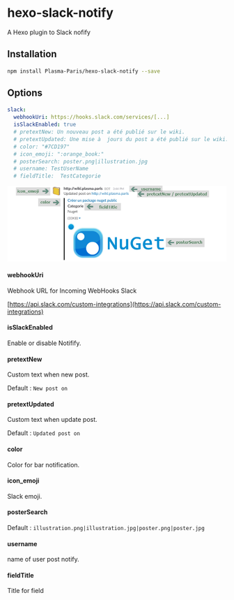 # hexo-slack-notify
A Hexo plugin to Slack nofify

## Installation

```sh
npm install Plasma-Paris/hexo-slack-notify --save
```

## Options

```yaml
slack:
  webhookUri: https://hooks.slack.com/services/[...]
  isSlackEnabled: true
  # pretextNew: Un nouveau post a été publié sur le wiki.
  # pretextUpdated: Une mise à  jours du post a été publié sur le wiki.
  # color: "#7CD197"
  # icon_emoji: ":orange_book:"
  # posterSearch: poster.png|illustration.jpg
  # username: TestUserName
  # fieldTitle:  TestCategorie
```



![slack_config](README/slack_config.png)

#### webhookUri

Webhook URL for Incoming WebHooks Slack

[https://api.slack.com/custom-integrations](https://api.slack.com/custom-integrations)

#### isSlackEnabled

Enable or disable Notifify.

#### pretextNew

Custom text when new post.

Default : `New post on`

#### pretextUpdated

Custom text when update post.

Default : `Updated post on`

#### color

Color for bar notification.

#### icon_emoji

Slack emoji.

#### posterSearch

Default : `illustration.png|illustration.jpg|poster.png|poster.jpg`

#### username

name of user post notify.

#### fieldTitle

Title for field